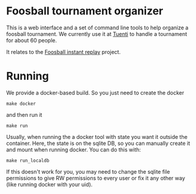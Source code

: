 # Foosball tournament organizer

This is a web interface and a set of command line tools to help organize a foosball
tournament. We currently use it at [Tuenti](http://www.tuenti.com/) to handle a
tournament for about 60 people.

It relates to the [Foosball instant replay](https://github.com/swehner/foos) project.

# Running

We provide a docker-based build. So you just need to create the docker

`make docker`

and then run it

`make run`

Usually, when running the a docker tool with state you want it outside
the container. Here, the state is on the sqlite DB, so you can manually
create it and mount when running docker. You can do this with:

`make run_localdb`

If this doesn't work for you, you may need to change the sqlite file
permissions to give RW permissions to every user or fix it any other
way (like running docker with your uid).
